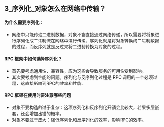 ## 3_序列化_对象怎么在网络中传输？

#### 为什么需要序列化：
* 网络中只能传递二进制数据，对象不能直接通过网络传递，所以需要将将象进行序列化成二进制流在网络中进行传递。序列化就是将对象转换成二进制数据的过程，而反序列就是反过来将二进制转换为对象的过程。

#### RPC 框架中如何选择序列化？
* 首先要考虑通用性、兼容性，应为这些会导致服务的可用性受到影响。
* 其次要考虑到性能的问题。序列化与反序列化过程是 RPC 调用的一个必须过程，这直接影响到RPC的效率和性能。

#### RPC 框架在使用时要注意哪些问题
* 对象不要构造的过于复杂：这项序列化和反序列化开销会比较大，若果多层嵌套，还会增加出错的概率。
* 对象不要过于庞大：降低序列化和反序列化的效率，影响RPC的效率。